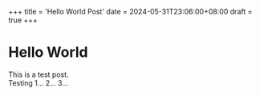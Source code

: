 +++
title = 'Hello World Post'
date = 2024-05-31T23:06:00+08:00
draft = true
+++
# Hello World
This is a test post.  
Testing 1... 2... 3...  
